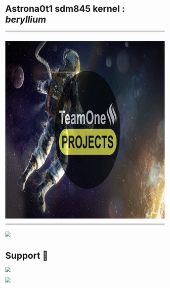 <!DOCTYPE html>
<html>
<body>
<h1>Astrona0t1 sdm845 kernel : <i>beryllium</i></h1>
<hr ><br>
 <img src="banner.jpg" alt="" width="920" height="560"> 
<hr>
 
<h3 href="https://drive.google.com/drive/folders/1jBeoYjuYxFXOg9wvxKVXmLMJX7DwhGlw"><img src="https://telegra.ph/file/0d06c04f97d1de1f1e097.jpg"></h3>
 
# Support 🙏
 
<a href="https://t.me/TeamOneUpdates"><img src="https://img.shields.io/badge/Join-Telegram%20Channel-red.svg?logo=Telegram" width="300px"></a>

<a href="https://t.me/TeamOneProjectx"><img src="https://img.shields.io/badge/Join-Telegram%20Group-blue.svg?logo=telegram" width="300px"></a>
</html> 
